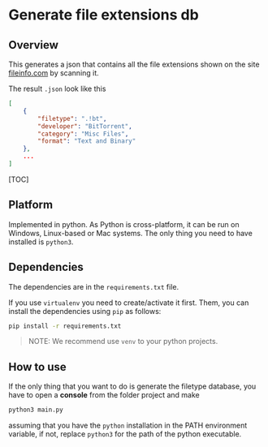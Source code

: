 # Generate file extensions db

## Overview

This generates a json that contains all the file extensions shown on the site [fileinfo.com](https://fileinfo.com) by scanning it.

The result `.json` look like this

```json
[
    {
        "filetype": ".!bt",
        "developer": "BitTorrent",
        "category": "Misc Files",
        "format": "Text and Binary"
    },
    ...
]
```

[TOC]

## Platform

Implemented in python.
As Python is cross-platform, it can be run on Windows, Linux-based or Mac systems. The only thing you need to have installed is `python3`.

## Dependencies

The dependencies are in the `requirements.txt` file.

If you use `virtualenv` you need to create/activate it first.
Them, you can install the dependencies using `pip` as follows:

```bash
pip install -r requirements.txt
```

> NOTE: We recommend use `venv` to your python projects.

## How to use

If the only thing that you want to do is generate the filetype database, you have to open a **console** from the folder project and make

```bash
python3 main.py
```

assuming that you have the `python` installation in the PATH environment variable, if not, replace `python3` for the path of the python executable.
